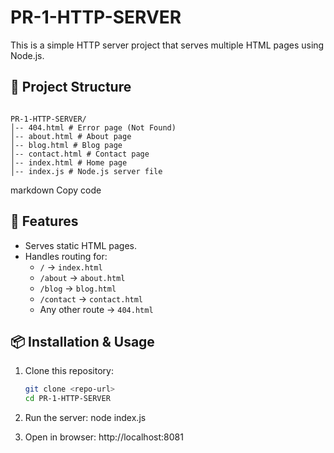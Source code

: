 # PR-1-HTTP-SERVER

This is a simple HTTP server project that serves multiple HTML pages using Node.js.

## 📂 Project Structure

```

PR-1-HTTP-SERVER/
│-- 404.html # Error page (Not Found)
│-- about.html # About page
│-- blog.html # Blog page
│-- contact.html # Contact page
│-- index.html # Home page
│-- index.js # Node.js server file

```

markdown
Copy code

## 🚀 Features
- Serves static HTML pages.
- Handles routing for:
  - `/` → `index.html`
  - `/about` → `about.html`
  - `/blog` → `blog.html`
  - `/contact` → `contact.html`
  - Any other route → `404.html`

## 📦 Installation & Usage
1. Clone this repository:
   ```bash
   git clone <repo-url>
   cd PR-1-HTTP-SERVER

2. Run the server:
   node index.js

3. Open in browser:
   http://localhost:8081